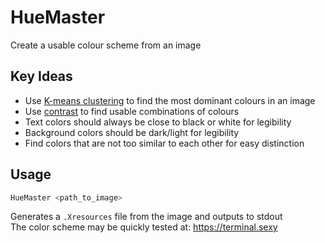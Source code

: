 # HueMaster
Create a usable colour scheme from an image

## Key Ideas
* Use [K-means clustering](https://en.wikipedia.org/wiki/K-means_clustering) to find the most dominant colours in an image
* Use [contrast](https://webaim.org/resources/contrastchecker/) to find usable combinations of colours
* Text colors should always be close to black or white for legibility
* Background colors should be dark/light for legibility
* Find colors that are not too similar to each other for easy distinction

## Usage
```bash
HueMaster <path_to_image>
```
Generates a `.Xresources` file from the image and outputs to stdout\
The color scheme may be quickly tested at: https://terminal.sexy
